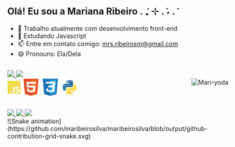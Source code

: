## Olá! Eu sou a Mariana Ribeiro . ݁₊ ⊹ . ݁˖ . ݁

- 🔭 Trabalho atualmente com desenvolvimento front-end
- 🌱 Estudando Javascript
- 📫 Entre em contato comigo: mrs.ribeirosm@gmail.com
- 😄 Pronouns: Ela/Dela
##

  <div>
  <a href="https://beacons.ai/rafaballerini">
    <img 
      height="180em" 
      src="https://github-readme-stats.vercel.app/api?username=maribeirosilva&show_icons=true&theme=dracula&include_all_commits=true&count_private=true" 
    />
    <img 
      height="180em" 
      src="https://github-readme-stats.vercel.app/api/top-langs/?username=maribeirosilva&layout=compact&langs_count=16&theme=dracula" 
    />
  </a>
</div>

<div style="display: inline_block">
  <img align="center" alt="Mari-Js" height="30" src="https://raw.githubusercontent.com/devicons/devicon/master/icons/javascript/javascript-plain.svg">
  <img align="center" alt="Mari-HTML" height="40" src="https://raw.githubusercontent.com/devicons/devicon/master/icons/html5/html5-original.svg">
  <img align="center" alt="Mari-CSS" height="40" src="https://raw.githubusercontent.com/devicons/devicon/master/icons/css3/css3-original.svg">
  <img align="center" alt="Mari-Python" height="40" src="https://raw.githubusercontent.com/devicons/devicon/master/icons/python/python-original.svg">
  <img align="right" alt="Mari-yoda" src="https://cdn.discordapp.com/attachments/795358919417397249/825430589581688872/hi.gif">
</div>

##
<div>
  <a href="https://www.linkedin.com/in/mrs-mariana-ribeiro/" target="_blank">
    <img src="https://img.shields.io/badge/-LinkedIn-%230077B5?style=for-the-badge&logo=linkedin&logoColor=white">
  </a>
  <a href="mailto:mrs.ribeirosm@gmail.com" target="_blank">
    <img src="https://img.shields.io/badge/-Gmail-%23333?style=for-the-badge&logo=gmail&logoColor=white">
  </a>
  <a href="https://discord.gg/G9GPg5SA7S" target="_blank">
    <img src="https://img.shields.io/badge/Discord-7289DA?style=for-the-badge&logo=discord&logoColor=white">
  </a>
  <!-- Snake animation -->
  <br>
  ![Snake animation](https://github.com/maribeirosilva/maribeirosilva/blob/output/github-contribution-grid-snake.svg)
</div>
